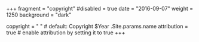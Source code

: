 +++
fragment = "copyright"
#disabled = true
date = "2016-09-07"
weight = 1250
background = "dark"

copyright = " " # default: Copyright $Year .Site.params.name
attribution = true # enable attribution by setting it to true
+++
